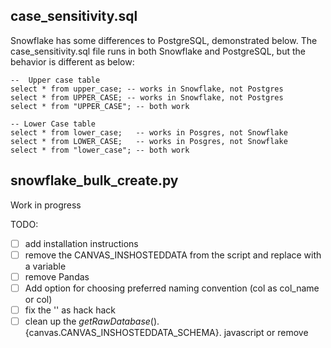 

## case_sensitivity.sql

Snowflake has some differences to PostgreSQL, demonstrated below. The case_sensitivity.sql file runs in both Snowflake and PostgreSQL, but the behavior is different as below:

```
--  Upper case table
select * from upper_case; -- works in Snowflake, not Postgres 
select * from UPPER_CASE; -- works in Snowflake, not Postgres
select * from "UPPER_CASE"; -- both work

-- Lower Case table
select * from lower_case;   -- works in Posgres, not Snowflake
select * from LOWER_CASE;   -- works in Posgres, not Snowflake 
select * from "lower_case"; -- both work
```

## snowflake_bulk_create.py

Work in progress 


TODO:
* [ ] add installation instructions
* [ ] remove the CANVAS_INSHOSTEDDATA from the script and replace with a variable
* [ ] remove Pandas
* [ ] Add option for choosing preferred naming convention (col as col_name or col)
* [ ] fix the '' as hack hack
* [ ] clean up the ${getRawDatabase()}.${canvas.CANVAS_INSHOSTEDDATA_SCHEMA}. javascript or remove
